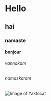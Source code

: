 # Hello
## hai
### namaste
#### bonjour
###### vannakam
###### namaskaram
![Image of Yaktocat](https://octodex.github.com/images/yaktocat.png)


